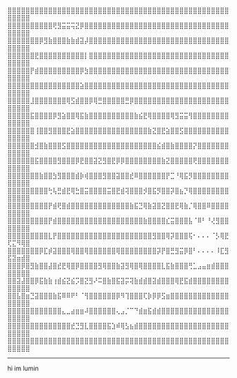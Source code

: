 

 
 
 
⣿⣿⣿⣿⣿⣿⣿⣿⣿⣿⣿⣿⣿⣿⣿⣿⣿⣿⣿⣿⣿⣿⣿⣿⣿⣿⣿⣿⣿⣿⣿⣿⣿⣿⣿⣿⣿⣿⣿⣿⣿⣿⣿⣿⣿⣿⣿⣿⣿⣿⣿⣿⣿⣿
⣿⣿⣿⣿⣿⣿⣿⣿⣿⣿⢟⣻⣭⣭⢭⣝⡿⣿⣿⣿⣿⣿⣿⣿⣿⣿⣿⣿⣿⣿⣿⣿⣿⣿⣿⣿⣿⣿⣿⣿⣿⣿⣿⣿⣿⣿⣿⣿⣿⣿⣿⣿⣿⣿
⣿⣿⣿⣿⣿⣿⣿⡿⣻⣷⣿⣿⣿⣷⣷⣾⣽⡼⣿⣿⣿⣿⣿⣿⣿⣿⣿⣿⣿⣿⣿⣿⣿⣿⣿⣿⣿⣿⣿⣿⣿⣿⣿⣿⣿⣿⣿⣿⣿⣿⣿⣿⣿⣿
⣿⣿⣿⣿⣿⣿⣟⣿⣿⣿⣿⣿⣿⣿⣿⣿⣿⡇⣿⣿⣿⣿⣿⣿⣿⣿⣿⣿⣿⣿⣿⣿⣿⣿⣿⣿⣿⣿⣿⣿⣿⣿⣿⣿⣿⣿⣿⣿⣿⣿⣿⣿⣿⣿
⣿⣿⣿⣿⣿⡟⣾⣿⣿⣿⣿⣿⣿⣿⣿⣿⡿⣳⣿⣿⣿⣿⣿⣿⣿⣿⣿⣿⣿⣿⣿⣿⣿⣿⣿⣿⣿⣿⣿⣿⣿⣿⣿⣿⣿⣿⣿⣿⣿⣿⣿⣿⣿⣿
⣿⣿⣿⣿⣿⣿⣿⣿⣿⣿⣿⣿⣿⣿⣿⣿⣵⣿⣿⣿⣿⣿⣿⣿⣿⣿⣿⣿⣿⣿⣿⣿⣿⣿⣿⣿⣿⣿⣿⣿⣿⣿⣿⣿⣿⣿⣿⣿⣿⣿⣿⣿⣿⣿
⣿⣿⣿⣿⣿⣸⣿⣿⣿⣿⣿⣿⣿⢿⣫⣾⣿⣿⡿⢿⣛⣿⣿⣿⣿⣿⣛⡿⣿⣿⣿⣿⣿⣿⣿⣿⣿⣿⣿⣿⣿⣿⣿⣿⣿⣿⣿⣿⣿⣿⣿⣿⣿⣿
⣿⣿⣿⣿⣿⣯⣿⣿⣿⣿⡿⣻⣵⣿⣿⢿⣯⣷⣿⣿⣿⣿⣿⣿⣿⣿⣿⣿⣷⣮⣟⢿⣿⣿⣿⣿⢿⣻⣭⣭⢻⣿⣿⣿⣿⣿⣿⣿⣿⣿⣿⣿⣿⣿
⣿⣿⣿⣿⣿⣿⢸⣿⣿⣻⣿⣿⣿⣟⣵⣿⣿⣿⣿⣿⣿⣿⣿⣿⣿⣿⣿⣿⣿⣿⣿⣷⣝⣿⣟⣵⣿⣿⣫⣿⣿⣿⣿⣿⣿⣿⣿⣿⣿⣿⣿⣿⣿⣿
⣿⣿⣿⣿⣿⣿⣺⣿⣷⣿⣿⣿⣫⣿⣿⣿⣿⣿⣿⣿⣿⣿⣿⣿⣿⣿⣿⣿⣿⣿⣿⣿⣿⣮⣾⣿⣷⣿⣿⣿⣿⡝⣿⣿⣿⣿⣿⣿⣿⣿⣿⣿⣿⣿
⣿⣿⣿⣿⣿⣿⣯⣿⣿⣿⣿⣻⣿⣿⣿⡿⣟⣿⣿⣽⣝⣻⣿⣟⡿⡿⣿⣿⣿⣿⣿⣿⣿⣿⣷⣝⣿⣿⣿⣿⣿⢟⣿⣿⣿⣿⣿⣿⣿⣿⣿⣿⣿⣿
⣿⣿⣿⣿⣿⣿⣿⣷⣿⣿⣳⣻⣿⣿⣿⣾⡷⢾⣿⣿⣿⣻⣿⣿⣽⣿⣿⣞⠿⣿⣿⣿⣿⣿⣿⡟⣉⠘⢿⣯⡻⣿⣿⣿⣿⣿⣿⣿⣿⣿⣿⣿⣿⣿
⣿⣿⣿⣿⣿⣿⣿⣿⣿⢓⢧⣛⣾⣟⢿⣓⣿⣭⣿⣿⣿⣿⣭⣿⣟⣾⢽⣿⣿⣿⡺⣿⣯⡻⣿⣿⡽⣿⣦⡙⢿⣿⣿⣿⣿⣿⣿⣿⣿⣿⣿⣿⣿⣿
⣿⣿⣿⣿⣿⣿⣿⣿⣿⡟⣾⢟⣿⣾⣿⣿⣿⣿⣿⣿⣿⣿⣿⣿⣿⣿⣿⣷⣯⣙⢿⣷⣽⣿⣝⣿⣿⣟⢿⣷⡈⢿⣿⣿⠿⣿⣿⣿⣿⣿⣿⣿⣿⣿
⣿⣿⣿⣿⣿⣿⣿⣿⣿⡟⣾⣿⣿⣿⣿⣿⣿⣿⣿⣿⣿⣿⣿⣿⣿⣿⣿⣿⣿⣿⣷⣿⣿⣿⣿⣎⣭⣿⣿⣿⣧⠈⠿⠃⠘⢜⣻⣿⣿⣿⣿⣿⣿⣿
⣿⣿⣿⣿⣿⣿⣿⣿⣿⣇⡟⣿⣿⣿⣿⣿⣿⣿⣿⣿⣿⣿⣿⣿⣿⣿⣿⣿⣿⣿⣿⣿⣻⣿⣿⢿⡽⣿⣿⣿⢯⠂⠄⠄⠄⠈⡣⢿⣟⢏⣍⠻⢿⣿
⣿⣿⣿⣿⣿⣿⣿⡿⣏⡾⣽⣿⣿⣿⢿⣿⣿⢿⣿⣿⣿⣿⣿⣿⢿⣿⣿⣿⣿⣿⣿⣿⣿⡽⡟⣿⣛⣻⣭⡿⣿⠃⠄⠄⠄⠄⠸⣏⣻⣯⣽⣶⣾⣿
⣿⣿⣿⡿⣿⣻⣷⣿⣿⣼⣿⣞⣟⢿⣿⡿⣿⣿⣿⣿⣻⢿⣿⣿⣷⣽⣻⢿⣿⢿⣿⣿⣿⣿⣇⣯⣷⣿⣿⣿⢛⣁⣠⣤⣶⣾⣿⣿⣿⣿⣿⣿⣿⣿
⣿⣿⣽⣼⣿⣿⡿⣯⣷⣷⢰⣾⣮⣝⣮⡩⣿⣝⣻⠜⠭⣿⣷⣿⣯⣽⡭⢽⣷⣾⣾⣿⣽⣾⣿⣿⣿⢿⣟⣯⣾⣿⣿⣿⣿⣿⣿⣿⣿⣿⣿⣿⣿⣿
⣿⣿⣧⣿⣶⣙⣽⣿⣿⣿⣷⣯⠿⠿⠟⠃⠈⢻⣿⣿⣿⣿⣿⣿⡿⠻⢹⣿⣿⣿⢏⡷⡿⡿⣫⣶⣿⣿⣿⣿⣿⣿⣿⣿⣿⣿⣿⣿⣿⣿⣿⣿⣿⣿
⣿⣿⣿⣿⣿⣿⣿⣿⣿⣿⣿⣿⣄⣀⣴⣶⣶⠼⣿⣿⣿⣿⣿⣿⢄⣠⡈⠉⠙⣾⣶⣯⣾⣾⣿⣿⣿⣿⣿⣿⣿⣿⣿⣿⣿⣿⣿⣿⣿⣿⣿⣿⣿⣿
⣿⣿⣿⣿⣿⣿⣿⣿⣿⣿⣿⣿⣿⣿⣞⣙⣻⣇⣿⣿⣿⣿⣯⣱⠾⢿⣣⣦⣾⣿⣿⣿⣿⣿⣿⣿⣿⣿⣿⣿⣿⣿⣿⣿⣿⣿⣿⣿⣿⣿⣿⣿⣿⣿
⣿⣿⣿⣿⣿⣿⣿⣿⣿⣿⣿⣿⣿⣿⣿⣿⣿⣿⣿⣿⣿⣿⣿⣿⣿⣿⣿⣿⣿⣿⣿⣿⣿⣿⣿⣿⣿⣿⣿⣿⣿⣿⣿⣿⣿⣿⣿⣿⣿⣿⣿⣿⣿⣿

------------------------------------------------
 hi im lumin
 
 
 
